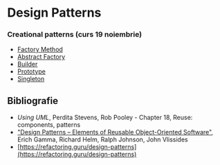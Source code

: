 # Design Patterns

### Creational patterns (curs 19 noiembrie) 

- [Factory Method](https://refactoring.guru/design-patterns/factory-method) 
- [Abstract Factory](https://refactoring.guru/design-patterns/abstract-factory) 
- [Builder](https://refactoring.guru/design-patterns/builder)
- [Prototype](https://refactoring.guru/design-patterns/prototype)
- [Singleton](https://refactoring.guru/design-patterns/singleton)



## Bibliografie

 - *Using UML*, Perdita Stevens, Rob Pooley - Chapter 18, Reuse: components, patterns
 - ["Design Patterns – Elements of Reusable Object-Oriented Software"](https://www.oreilly.com/library/view/design-patterns-elements/0201633612/), Erich Gamma, Richard Helm, Ralph Johnson, John Vlissides
-  [https://refactoring.guru/design-patterns](https://refactoring.guru/design-patterns)
